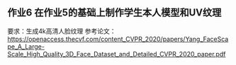 ## 作业6 在作业5的基础上制作学生本人模型和UV纹理
要求：生成4k高清人脸纹理
参考论文：https://openaccess.thecvf.com/content_CVPR_2020/papers/Yang_FaceScape_A_Large-Scale_High_Quality_3D_Face_Dataset_and_Detailed_CVPR_2020_paper.pdf
